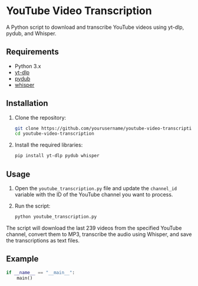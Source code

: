 # YouTube Video Transcription

A Python script to download and transcribe YouTube videos using yt-dlp, pydub, and Whisper.

## Requirements

- Python 3.x
- [yt-dlp](https://github.com/yt-dlp/yt-dlp)
- [pydub](https://github.com/jiaaro/pydub)
- [whisper](https://github.com/openai/whisper)

## Installation

1. Clone the repository:
    ```bash
    git clone https://github.com/yourusername/youtube-video-transcription.git
    cd youtube-video-transcription
    ```

2. Install the required libraries:
    ```bash
    pip install yt-dlp pydub whisper
    ```

## Usage

1. Open the `youtube_transcription.py` file and update the `channel_id` variable with the ID of the YouTube channel you want to process.

2. Run the script:
    ```bash
    python youtube_transcription.py
    ```

The script will download the last 239 videos from the specified YouTube channel, convert them to MP3, transcribe the audio using Whisper, and save the transcriptions as text files.

## Example

```python
if __name__ == "__main__":
    main()
